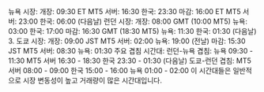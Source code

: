 뉴욕 시장:
개장: 09:30 ET
MT5 서버: 16:30
한국: 23:30
마감: 16:00 ET
MT5 서버: 23:00
한국: 06:00 (다음날)
런던 시장:
개장: 08:00 GMT (10:00 MT5)
뉴욕: 03:00
한국: 17:00
마감: 16:30 GMT (18:30 MT5)
뉴욕: 11:30
한국: 01:30 (다음날)
3. 도쿄 시장:
개장: 09:00 JST
MT5 서버: 02:00
뉴욕: 19:00 (전날)
마감: 15:30 JST
MT5 서버: 08:30
뉴욕: 01:30
주요 겹침 시간대:
런던-뉴욕 겹침:
뉴욕 09:30 - 11:30
MT5 서버 16:30 - 18:30
한국 23:30 - 01:30 (다음날)
도쿄-런던 겹침:
MT5 서버 08:00 - 09:00
한국 15:00 - 16:00
뉴욕 01:00 - 02:00
이 시간대들은 일반적으로 시장 변동성이 높고 거래량이 많은 시간대입니다.